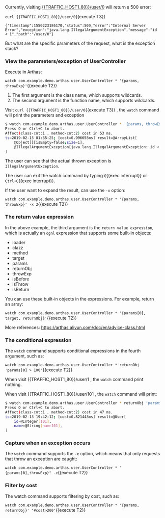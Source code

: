 Currently, visiting [{{TRAFFIC_HOST1_80}}/user/0]({{TRAFFIC_HOST1_80}}/user/0) will return a 500 error:

`curl {{TRAFFIC_HOST1_80}}/user/0`{{execute T3}}

```
{"timestamp":1550223186170,"status":500,"error":"Internal Server Error","exception":"java.lang.IllegalArgumentException","message":"id < 1","path":"/user/0"}
```

But what are the specific parameters of the request, what is the exception stack?

### View the parameters/exception of UserController

Execute in Arthas:

`watch com.example.demo.arthas.user.UserController * '{params, throwExp}'`{{execute T2}}


1. The first argument is the class name, which supports wildcards.
2. The second argument is the function name, which supports wildcards.

Visit `curl {{TRAFFIC_HOST1_80}}/user/0`{{execute T3}} , the `watch` command will print the parameters and exception

```bash
$ watch com.example.demo.arthas.user.UserController * '{params, throwExp}'
Press Q or Ctrl+C to abort.
Affect(class-cnt:1 , method-cnt:2) cost in 53 ms.
ts=2019-02-15 01:35:25; [cost=0.996655ms] result=@ArrayList[
    @Object[][isEmpty=false;size=1],
    @IllegalArgumentException[java.lang.IllegalArgumentException: id < 1],
]
```


The user can see that the actual thrown exception is `IllegalArgumentException`.

The user can exit the watch command by typing `Q`{{exec interrupt}} or `Ctrl+C`{{exec interrupt}}.

If the user want to expand the result, can use the `-x` option:

`watch com.example.demo.arthas.user.UserController * '{params, throwExp}' -x 2`{{execute T2}}

### The return value expression

In the above example, the third argument is the `return value expression`, which is actually an `ognl` expression that supports some built-in objects:

* loader
* clazz
* method
* target
* params
* returnObj
* throwExp
* isBefore
* isThrow
* isReturn

You can use these built-in objects in the expressions. For example, return an array:

`watch com.example.demo.arthas.user.UserController * '{params[0], target, returnObj}'`{{execute T2}}


More references: https://arthas.aliyun.com/doc/en/advice-class.html


### The conditional expression

The `watch` command supports conditional expressions in the fourth argument, such as:

`watch com.example.demo.arthas.user.UserController * returnObj 'params[0] > 100'`{{execute T2}}

When visit {{TRAFFIC_HOST1_80}}/user/1 , the `watch` command print nothing.

When visit {{TRAFFIC_HOST1_80}}/user/101 , the `watch` command will print:

```bash
$ watch com.example.demo.arthas.user.UserController * returnObj 'params[0] > 100'
Press Q or Ctrl+C to abort.
Affect(class-cnt:1 , method-cnt:2) cost in 47 ms.
ts=2019-02-13 19:42:12; [cost=0.821443ms] result=@User[
    id=@Integer[101],
    name=@String[name101],
]
```

### Capture when an exception occurs

The `watch` command supports the `-e` option, which means that only requests that throw an exception are caught:

`watch com.example.demo.arthas.user.UserController * "{params[0],throwExp}" -e`{{execute T2}}


### Filter by cost

The watch command supports filtering by cost, such as:

`watch com.example.demo.arthas.user.UserController * '{params, returnObj}' '#cost>200'`{{execute T2}}